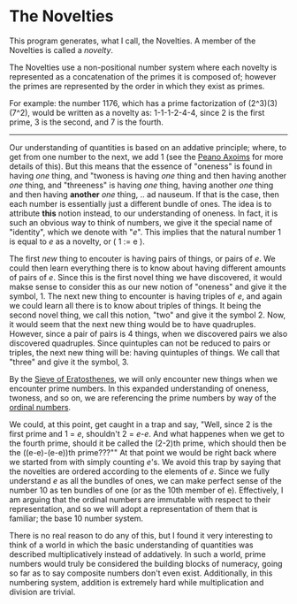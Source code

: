 # The Novelties

This program generates, what I call, the Novelties.  A member of the Novelties is called a *novelty*. 

The Novelties use a non-positional number system where each novelty is represented as a concatenation of the primes it is composed of; however the primes are represented by the order in which they exist as primes.  

For example: the number 1176, which has a prime factorization of (2^3)(3)(7^2), would be written as a novelty as: 1-1-1-2-4-4, since 2 is the first prime, 3 is the second, and 7 is the fourth.

---

Our understanding of quantities is based on an addative principle; where, to get from one number to the next, we add 1 (see the [Peano Axoims](https://youtu.be/3gBoP8jZ1Is?si=4pPOlf5IM-a0WDF2) for more details of this).  But this means that the essence of "oneness" is found in having *one* thing, and "twoness is having *one* thing and then having another *one* thing, and "threeness" is having *one* thing, having another *one* thing and then having **another** *one* thing, .. ad nauseum.  If that is the case, then each number is essentially just a different bundle of ones.  The idea is to attribute **this** notion instead, to our understanding of oneness.  In fact, it is such an obvious way to think of numbers, we give it the special name of "identity", which we denote with "*e*".  This implies that the natural number 1 is equal to *e* as a novelty, or \( 1 := e \).

  The first *new* thing to encouter is having pairs of things, or pairs of *e*.  We could then learn everything there is to know about having different amounts of pairs of *e*.  Since this is the first novel thing we have discovered, it would makse sense to consider this as our new notion of "oneness" and give it the symbol, 1.
  The next new thing to encounter is having triples of *e*, and again we could learn all there is to know about triples of things.  It being the second novel thing, we call this notion, "two" and give it the symbol 2.  Now, it would seem that the next new thing would be to have quadruples. However, since a pair of pairs is 4 things, when we discovered pairs we also discovered quadruples. Since quintuples can not be reduced to pairs or triples, the next new thing will be: having quintuples of things. We call that "three" and give it the symbol, 3.  
 
  By the [Sieve of Eratosthenes](https://en.wikipedia.org/wiki/Sieve_of_Eratosthenes), we will only encounter new things when we encounter prime numbers.  In this expanded understanding of oneness, twoness, and so on, we are referencing the prime numbers by way of the [ordinal numbers](https://en.wikipedia.org/wiki/Ordinal_number).  
  
  We could, at this point, get caught in a trap and say, "Well, since 2 is the first prime and 1 = *e*, shouldn't 2 = *e*-*e*. And what happenes when we get to the fourth prime, should it be called the (2-2)th prime, which should then be the ((e-e)-(e-e))th prime???""  At that point we would be right back where we started from with simply counting *e*'s.  We avoid this trap by saying that the novelties are ordered according to the elements of *e*.  Since we fully understand *e* as all the bundles of ones, we can make perfect sense of the number 10 as ten bundles of one (or as the 10th member of e).  Effectively, I am arguing that the ordinal numbers are immutable with respect to their representation, and so we will adopt a representation of them that is familiar; the base 10 number system.

  There is no real reason to do any of this, but I found it very interesting to think of a world in which the basic understanding of quantities was described multiplicatively instead of addatively. In such a world, prime numbers would truly be considered the building blocks of numeracy, going so far as to say composite numbers don't even exist. Additionally, in this numbering system, addition is extremely hard while multiplication and division are trivial.

